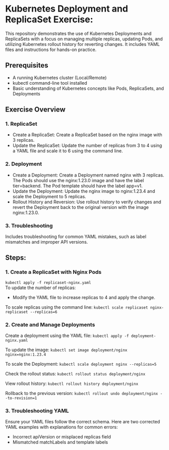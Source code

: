 # Kubernetes Deployment and ReplicaSet Exercise:
This repository demonstrates the use of Kubernetes Deployments and ReplicaSets with a focus on managing multiple replicas, updating Pods, and utilizing Kubernetes rollout history for reverting changes. It includes YAML files and instructions for hands-on practice.

## Prerequisites
- A running Kubernetes cluster (Local/Remote)
- kubectl command-line tool installed
- Basic understanding of Kubernetes concepts like Pods, ReplicaSets, and Deployments

## Exercise Overview
 ### 1. ReplicaSet   
 
 - Create a ReplicaSet: Create a ReplicaSet based on the nginx image with 3 replicas.
 - Update the ReplicaSet: Update the number of replicas from 3 to 4 using a YAML file and scale it to 6 using the command line.

 ### 2. Deployment
  - Create a Deployment: Create a Deployment named nginx with 3 replicas. The Pods should use the nginx:1.23.0 image and have the label 
     tier=backend. The Pod template should have the label app=v1.
  - Update the Deployment: Update the nginx image to nginx:1.23.4 and scale the Deployment to 5 replicas.
  - Rollout History and Reversion: Use rollout history to verify changes and revert the Deployment back to the original version with the image nginx:1.23.0.

  ### 3. Troubleshooting
Includes troubleshooting for common YAML mistakes, such as label mismatches and improper API versions.

## Steps:
 ###  1. Create a ReplicaSet with Nginx Pods
 ``` kubectl apply -f replicaset-nginx.yaml ```  
 To update the number of replicas:
 
 - Modify the YAML file to increase replicas to 4 and apply the change.
   
 To scale replicas using the command line:
 ``` kubectl scale replicaset nginx-replicaset --replicas=6 ```
 
 ### 2. Create and Manage Deployments
 Create a deployment using the YAML file:
 ``` kubectl apply -f deployment-nginx.yaml ```
 
 To update the image:
 ``` kubectl set image deployment/nginx nginx=nginx:1.23.4 ```
 
 To scale the Deployment:
 ``` kubectl scale deployment nginx --replicas=5 ``` 
 
 Check the rollout status:
 ``` kubectl rollout status deployment/nginx ```
 
 View rollout history:
 ``` kubectl rollout history deployment/nginx ```
 
 Rollback to the previous version:
 ``` kubectl rollout undo deployment/nginx --to-revision=1 ```
 
 ### 3. Troubleshooting YAML
 Ensure your YAML files follow the correct schema. Here are two corrected YAML examples with explanations for common errors:
 - Incorrect apiVersion or misplaced replicas field
 - Mismatched matchLabels and template labels
